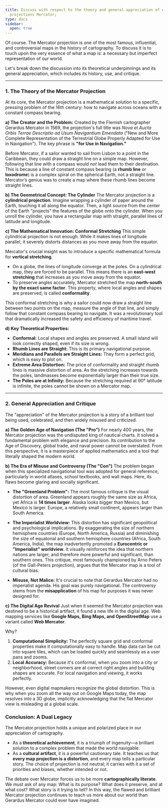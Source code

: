 ```yaml
---
title: Discuss with respect to the theory and general appreciation of cartographical
  projections Mercator;
type: docs
sidebar:
  open: true
---
```


Of course. The Mercator projection is one of the most famous, influential, and controversial maps in the history of cartography. To discuss it is to touch upon the very essence of what a map is: a necessary but imperfect representation of our world.

Let's break down the discussion into its theoretical underpinnings and its general appreciation, which includes its history, use, and critique.

---

### 1. The Theory of the Mercator Projection

At its core, the Mercator projection is a mathematical solution to a specific, pressing problem of the 16th century: how to navigate across oceans with a constant compass bearing.

**a) The Creator and the Problem:**
Created by the Flemish cartographer Gerardus Mercator in 1569, the projection's full title was *Nova et Aucta Orbis Terrae Descriptio ad Usum Navigantium Emendata* ("New and More Complete Representation of the Terrestrial Globe Properly Adapted for Use in Navigation"). The key phrase is **"for Use in Navigation."**

Before Mercator, if a sailor wanted to sail from Lisbon to a point in the Caribbean, they could draw a straight line on a simple map. However, following that line with a compass would *not* lead them to their destination. This is because a line of constant compass bearing (a **rhumb line** or **loxodrome**) is a complex spiral on the spherical Earth, not a straight line. Mercator’s genius was to create a map where these rhumb lines become straight lines.

**b) The Geometrical Concept: The Cylinder**
The Mercator projection is a **cylindrical projection**. Imagine wrapping a cylinder of paper around the Earth, touching it all along the equator. Then, a light source from the center of the Earth "projects" the features of the globe onto the cylinder. When you unroll the cylinder, you have a rectangular map with straight, parallel lines of latitude and longitude.

**c) The Mathematical Innovation: Conformal Stretching**
This simple cylindrical projection is not enough. While it makes lines of longitude parallel, it severely distorts distances as you move away from the equator.

Mercator's crucial insight was to introduce a specific mathematical formula for **vertical stretching**.
*   On a globe, the lines of longitude converge at the poles. On a cylindrical map, they are forced to be parallel. This means there is an **east-west stretching** that increases as you move away from the equator.
*   To preserve angles accurately, Mercator stretched the map **north-south by the exact same factor**. This property, where local angles and shapes are preserved, is called **conformality**.

This conformal stretching is why a sailor could now draw a straight line between two points on the map, measure the angle of that line, and simply follow that constant compass bearing to navigate. It was a revolutionary tool that dramatically increased the safety and efficiency of maritime travel.

**d) Key Theoretical Properties:**
*   **Conformal:** Local shapes and angles are preserved. A small island will look correctly shaped, even if its size is wrong.
*   **Rhumb Lines are Straight:** This is its primary navigational purpose.
*   **Meridians and Parallels are Straight Lines:** They form a perfect grid, which is easy to plot on.
*   **Extreme Area Distortion:** The price of conformality and straight rhumb lines is massive distortion of area. As the stretching increases towards the poles, landmasses become exponentially larger than their true size.
*   **The Poles are at Infinity:** Because the stretching required at 90° latitude is infinite, the poles cannot be shown on a Mercator map.

---

### 2. General Appreciation and Critique

The "appreciation" of the Mercator projection is a story of a brilliant tool being used, celebrated, and then widely misused and criticized.

**a) The Golden Age of Navigation (The "Pro")**
For nearly 400 years, the Mercator projection was the undisputed king of nautical charts. It solved a fundamental problem with elegance and precision. Its contribution to the Age of Discovery, global trade, and naval power cannot be overstated. From this perspective, it is a masterpiece of applied mathematics and a tool that literally shaped the modern world.

**b) The Era of Misuse and Controversy (The "Con")**
The problem began when this specialized navigational tool was adopted for general reference, particularly in world atlases, school textbooks, and wall maps. Here, its flaws become glaring and socially significant.

*   **The "Greenland Problem":** The most famous critique is the visual distortion of area. Greenland appears roughly the same size as Africa, yet Africa is **14 times larger**. Alaska looks bigger than Mexico, but Mexico is larger. Europe, a relatively small continent, appears larger than South America.

*   **The Imperialist Worldview:** This distortion has significant geopolitical and psychological implications. By exaggerating the size of northern hemisphere countries (Europe, North America, Russia) and diminishing the size of equatorial and southern hemisphere countries (Africa, South America, India), the map inadvertently promoted a **Eurocentric or "Imperialist" worldview**. It visually reinforces the idea that northern nations are larger, and therefore more powerful and significant, than southern ones. This critique, most famously championed by Arno Peters (of the Gall-Peters projection), argues that the Mercator map is a tool of cultural bias.

*   **Misuse, Not Malice:** It's crucial to note that Gerardus Mercator had no imperialist agenda. His goal was purely navigational. The controversy stems from the **misapplication** of his map for purposes it was never designed for.

**c) The Digital Age Revival**
Just when it seemed the Mercator projection was destined to be a historical artifact, it found a new life in the digital age. Web mapping services like **Google Maps, Bing Maps, and OpenStreetMap** use a variant called **Web Mercator**.

Why?
1.  **Computational Simplicity:** The perfectly square grid and conformal properties make it computationally easy to handle. Map data can be cut into square tiles, which can be loaded quickly and seamlessly as a user pans and zooms.
2.  **Local Accuracy:** Because it's conformal, when you zoom into a city or neighborhood, street corners are at correct right angles and building shapes are accurate. For local navigation and viewing, it works perfectly.

However, even digital mapmakers recognize the global distortion. This is why when you zoom all the way out on Google Maps today, the map resolves into a 3D globe, implicitly acknowledging that the flat Mercator view is misleading at a global scale.

### Conclusion: A Dual Legacy

The Mercator projection holds a unique and polarized place in our appreciation of cartography.

*   As a **theoretical achievement**, it is a triumph of ingenuity—a brilliant solution to a complex problem that made the world navigable.
*   As a **cultural artifact**, it is a powerful cautionary tale. It teaches us that **every map projection is a distortion**, and every map tells a particular story. The choice of projection is not neutral; it carries with it a set of priorities and biases, whether intended or not.

The debate over Mercator forces us to be more **cartographically literate**. We must ask of any map: What is its purpose? What does it preserve, and at what cost? What story is it trying to tell? In this way, the flawed and brilliant Mercator projection continues to teach us more about our world than Gerardus Mercator could ever have imagined.